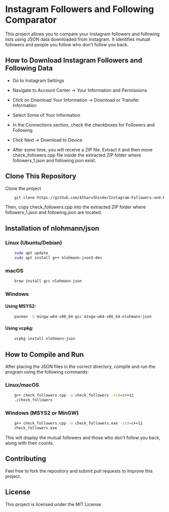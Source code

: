 
# Instagram Followers and Following Comparator

This project allows you to compare your Instagram followers and following lists using JSON data downloaded from Instagram. It identifies mutual followers and people you follow who don't follow you back.





## How to Download Instagram Followers and Following Data

- Go to Instagram Settings

- Navigate to Account Center → Your Information and Permissions

- Click on Download Your Information → Download or Transfer Information

- Select Some of Your Information

- In the Connections section, check the checkboxes for Followers and Following

- Click Next → Download to Device

- After some time, you will receive a ZIP file. Extract it and then move check_followers.cpp file inside the extracted ZIP folder where followers_1.json and following.json exist.


## Clone This Repository

Clone the project

```bash
    git clone https://github.com/AtharvShinde/Instagram-Followers-and-Following-Analyzer
```
Then, copy check_followers.cpp into the extracted ZIP folder where followers_1.json and following.json are located.

##  Installation of nlohmann/json

### Linux (Ubuntu/Debian) 

```bash
    sudo apt update
    sudo apt install g++ nlohmann-json3-dev
```

### macOS

```bash
    brew install gcc nlohmann-json
```

### Windows

#### Using MSYS2:
```bash
    pacman -S mingw-w64-x86_64-gcc mingw-w64-x86_64-nlohmann-json
```
#### Using vcpkg:

```bash
    vcpkg install nlohmann-json
```

## How to Compile and Run

After placing the JSON files in the correct directory, compile and run the program using the following commands:

### Linux/macOS

```bash
    g++ check_followers.cpp -o check_followers -std=c++11
    ./check_followers
```
### Windows (MSYS2 or MinGW)

```bash
    g++ check_followers.cpp -o check_followers.exe -std=c++11
    check_followers.exe
```

This will display the mutual followers and those who don't follow you back, along with their counts.
## Contributing
Feel free to fork the repository and submit pull requests to improve this project.

## License

This project is licensed under the MIT License.


